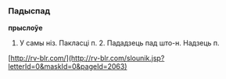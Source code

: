 ### Падыспад
**прыслоўе**

1. У самы ніз. Пакласці п. 2. Пададзець пад што-н. Надзець п.

<a rel="author">[http://rv-blr.com/](http://rv-blr.com/slounik.jsp?letterId=0&maskId=0&pageId=2063)</a>
